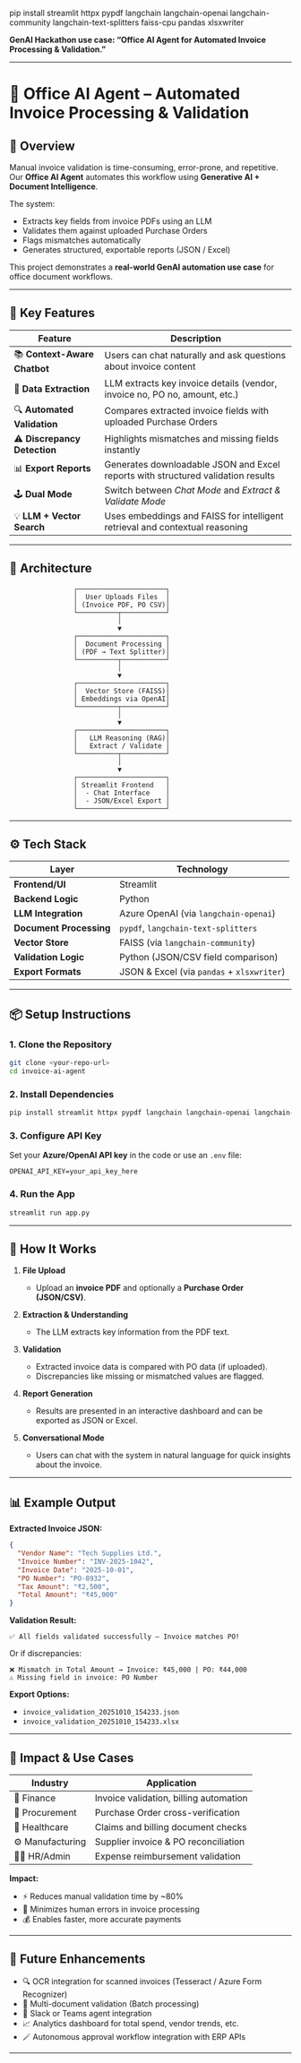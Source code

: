 pip install streamlit httpx pypdf langchain langchain-openai langchain-community langchain-text-splitters faiss-cpu pandas xlsxwriter

**GenAI Hackathon use case: “Office AI Agent for Automated Invoice Processing & Validation.”**

---

# 📄 **Office AI Agent – Automated Invoice Processing & Validation**

## 🧠 **Overview**

Manual invoice validation is time-consuming, error-prone, and repetitive.
Our **Office AI Agent** automates this workflow using **Generative AI + Document Intelligence**.

The system:

* Extracts key fields from invoice PDFs using an LLM
* Validates them against uploaded Purchase Orders
* Flags mismatches automatically
* Generates structured, exportable reports (JSON / Excel)

This project demonstrates a **real-world GenAI automation use case** for office document workflows.

---

## 🚀 **Key Features**

| Feature                      | Description                                                                      |
| ---------------------------- | -------------------------------------------------------------------------------- |
| 📚 **Context-Aware Chatbot** | Users can chat naturally and ask questions about invoice content                 |
| 🧾 **Data Extraction**       | LLM extracts key invoice details (vendor, invoice no, PO no, amount, etc.)       |
| 🔍 **Automated Validation**  | Compares extracted invoice fields with uploaded Purchase Orders                  |
| ⚠️ **Discrepancy Detection** | Highlights mismatches and missing fields instantly                               |
| 📊 **Export Reports**        | Generates downloadable JSON and Excel reports with structured validation results |
| 🕹️ **Dual Mode**            | Switch between *Chat Mode* and *Extract & Validate Mode*                         |
| 💡 **LLM + Vector Search**   | Uses embeddings and FAISS for intelligent retrieval and contextual reasoning     |

---

## 🧩 **Architecture**

```
                ┌──────────────────────┐
                │  User Uploads Files  │
                │ (Invoice PDF, PO CSV)│
                └──────────┬───────────┘
                           │
                           ▼
                ┌──────────────────────┐
                │  Document Processing │
                │ (PDF → Text Splitter)│
                └──────────┬───────────┘
                           │
                           ▼
                ┌──────────────────────┐
                │  Vector Store (FAISS)│
                │ Embeddings via OpenAI│
                └──────────┬───────────┘
                           │
                           ▼
                ┌──────────────────────┐
                │   LLM Reasoning (RAG)│
                │   Extract / Validate │
                └──────────┬───────────┘
                           │
                           ▼
                ┌──────────────────────┐
                │ Streamlit Frontend   │
                │  - Chat Interface    │
                │  - JSON/Excel Export │
                └──────────────────────┘
```

---

## ⚙️ **Tech Stack**

| Layer                   | Technology                                 |
| ----------------------- | ------------------------------------------ |
| **Frontend/UI**         | Streamlit                                  |
| **Backend Logic**       | Python                                     |
| **LLM Integration**     | Azure OpenAI (via `langchain-openai`)      |
| **Document Processing** | `pypdf`, `langchain-text-splitters`        |
| **Vector Store**        | FAISS (via `langchain-community`)          |
| **Validation Logic**    | Python (JSON/CSV field comparison)         |
| **Export Formats**      | JSON & Excel (via `pandas` + `xlsxwriter`) |

---

## 📦 **Setup Instructions**

### 1. Clone the Repository

```bash
git clone <your-repo-url>
cd invoice-ai-agent
```

### 2. Install Dependencies

```bash
pip install streamlit httpx pypdf langchain langchain-openai langchain-community langchain-text-splitters faiss-cpu pandas xlsxwriter python-dotenv tiktoken
```

### 3. Configure API Key

Set your **Azure/OpenAI API key** in the code or use an `.env` file:

```
OPENAI_API_KEY=your_api_key_here
```

### 4. Run the App

```bash
streamlit run app.py
```

---

## 🧠 **How It Works**

1. **File Upload**

   * Upload an **invoice PDF** and optionally a **Purchase Order (JSON/CSV)**.

2. **Extraction & Understanding**

   * The LLM extracts key information from the PDF text.

3. **Validation**

   * Extracted invoice data is compared with PO data (if uploaded).
   * Discrepancies like missing or mismatched values are flagged.

4. **Report Generation**

   * Results are presented in an interactive dashboard and can be exported as JSON or Excel.

5. **Conversational Mode**

   * Users can chat with the system in natural language for quick insights about the invoice.

---

## 📊 **Example Output**

**Extracted Invoice JSON:**

```json
{
  "Vendor Name": "Tech Supplies Ltd.",
  "Invoice Number": "INV-2025-1042",
  "Invoice Date": "2025-10-01",
  "PO Number": "PO-8932",
  "Tax Amount": "₹2,500",
  "Total Amount": "₹45,000"
}
```

**Validation Result:**

```
✅ All fields validated successfully – Invoice matches PO!
```

Or if discrepancies:

```
❌ Mismatch in Total Amount → Invoice: ₹45,000 | PO: ₹44,000
⚠️ Missing field in invoice: PO Number
```

**Export Options:**

* `invoice_validation_20251010_154233.json`
* `invoice_validation_20251010_154233.xlsx`

---

## 🧩 **Impact & Use Cases**

| Industry         | Application                            |
| ---------------- | -------------------------------------- |
| 🏢 Finance       | Invoice validation, billing automation |
| 🧾 Procurement   | Purchase Order cross-verification      |
| 🏥 Healthcare    | Claims and billing document checks     |
| ⚙️ Manufacturing | Supplier invoice & PO reconciliation   |
| 🧑‍💼 HR/Admin   | Expense reimbursement validation       |

**Impact:**

* ⚡ Reduces manual validation time by ~80%
* 🧠 Minimizes human errors in invoice processing
* 💰 Enables faster, more accurate payments

---

## 🏁 **Future Enhancements**

* 🔍 OCR integration for scanned invoices (Tesseract / Azure Form Recognizer)
* 🧠 Multi-document validation (Batch processing)
* 💬 Slack or Teams agent integration
* 📈 Analytics dashboard for total spend, vendor trends, etc.
* 🪄 Autonomous approval workflow integration with ERP APIs

---

